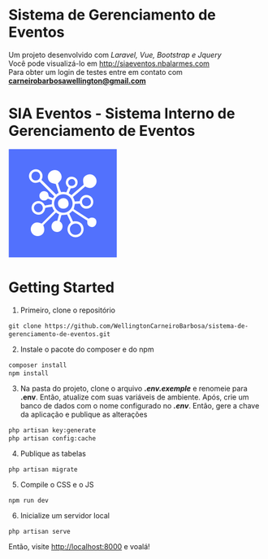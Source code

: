 # Sistema de Gerenciamento de Eventos
Um projeto desenvolvido com _Laravel, Vue, Bootstrap e Jquery_
<br>
Você pode visualizá-lo em http://siaeventos.nbalarmes.com
<br>
Para obter um login de testes entre em contato com **carneirobarbosawellington@gmail.com**

# SIA Eventos - Sistema Interno de Gerenciamento de Eventos
<img src="https://github.com/WellingtonCarneiroBarbosa/sia/blob/master/public/dashboard/assets/img/brand/siaLogo.png" alt="SIA Eventos">

# Getting Started
1. Primeiro, clone o repositório
```
git clone https://github.com/WellingtonCarneiroBarbosa/sistema-de-gerenciamento-de-eventos.git
```
2. Instale o pacote do composer e do npm
```
composer install
npm install
```
3. Na pasta do projeto, clone o arquivo **_.env.exemple_** e renomeie para **.env**. Então, atualize com suas variáveis de ambiente. Após, crie um banco de dados com o nome configurado no **_.env_**.
Então, gere a chave da aplicação e publique as alterações
``` 
php artisan key:generate
php artisan config:cache
```
4. Publique as tabelas
```
php artisan migrate
```
5. Compile o CSS e o JS
```
npm run dev
```
6. Inicialize um servidor local
```
php artisan serve
```
Então, visite [http://localhost:8000](http://localhost:8000) e voalá!

